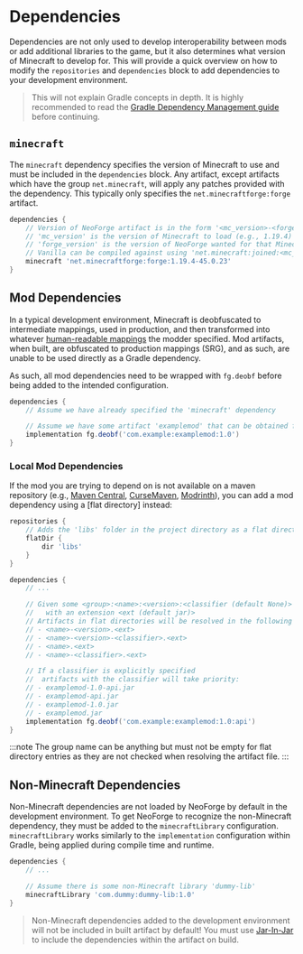 Dependencies
============

Dependencies are not only used to develop interoperability between mods or add additional libraries to the game, but it also determines what version of Minecraft to develop for. This will provide a quick overview on how to modify the `repositories` and `dependencies` block to add dependencies to your development environment.

> This will not explain Gradle concepts in depth. It is highly recommended to read the [Gradle Dependency Management guide][guide] before continuing.

`minecraft`
-----------

The `minecraft` dependency specifies the version of Minecraft to use and must be included in the `dependencies` block. Any artifact, except artifacts which have the group `net.minecraft`, will apply any patches provided with the dependency. This typically only specifies the `net.minecraftforge:forge` artifact.

```gradle
dependencies {
    // Version of NeoForge artifact is in the form '<mc_version>-<forge_version>'
    // 'mc_version' is the version of Minecraft to load (e.g., 1.19.4)
    // 'forge_version' is the version of NeoForge wanted for that Minecraft version (e.g., 45.0.23)
    // Vanilla can be compiled against using 'net.minecraft:joined:<mc_version>' instead
    minecraft 'net.minecraftforge:forge:1.19.4-45.0.23'
}
```

Mod Dependencies
----------------

In a typical development environment, Minecraft is deobfuscated to intermediate mappings, used in production, and then transformed into whatever [human-readable mappings][mappings] the modder specified. Mod artifacts, when built, are obfuscated to production mappings (SRG), and as such, are unable to be used directly as a Gradle dependency.

As such, all mod dependencies need to be wrapped with `fg.deobf` before being added to the intended configuration.

```gradle
dependencies {
    // Assume we have already specified the 'minecraft' dependency

    // Assume we have some artifact 'examplemod' that can be obtained from a specified repository
    implementation fg.deobf('com.example:examplemod:1.0')
}
```

### Local Mod Dependencies

If the mod you are trying to depend on is not available on a maven repository (e.g., [Maven Central][central], [CurseMaven], [Modrinth]), you can add a mod dependency using a [flat directory] instead:

```gradle
repositories {
    // Adds the 'libs' folder in the project directory as a flat directory
    flatDir {
        dir 'libs'
    }
}

dependencies {
    // ...

    // Given some <group>:<name>:<version>:<classifier (default None)>
    //   with an extension <ext (default jar)>
    // Artifacts in flat directories will be resolved in the following order:
    // - <name>-<version>.<ext>
    // - <name>-<version>-<classifier>.<ext>
    // - <name>.<ext>
    // - <name>-<classifier>.<ext>

    // If a classifier is explicitly specified
    //  artifacts with the classifier will take priority:
    // - examplemod-1.0-api.jar
    // - examplemod-api.jar
    // - examplemod-1.0.jar
    // - examplemod.jar
    implementation fg.deobf('com.example:examplemod:1.0:api')
}
```

:::note
The group name can be anything but must not be empty for flat directory entries as they are not checked when resolving the artifact file.
:::

Non-Minecraft Dependencies
--------------------------

Non-Minecraft dependencies are not loaded by NeoForge by default in the development environment. To get NeoForge to recognize the non-Minecraft dependency, they must be added to the `minecraftLibrary` configuration. `minecraftLibrary` works similarly to the `implementation` configuration within Gradle, being applied during compile time and runtime.

```gradle
dependencies {
    // ...

    // Assume there is some non-Minecraft library 'dummy-lib'
    minecraftLibrary 'com.dummy:dummy-lib:1.0'
}
```

> Non-Minecraft dependencies added to the development environment will not be included in built artifact by default! You must use [Jar-In-Jar][jij] to include the dependencies within the artifact on build.

[guide]: https://docs.gradle.org/8.1.1/userguide/dependency_management.html
[mappings]: ../configuration/index.mdx#human-readable-mappings

[central]: https://central.sonatype.com/
[CurseMaven]: https://cursemaven.com/
[Modrinth]: https://docs.modrinth.com/docs/tutorials/maven/

[flat]: https://docs.gradle.org/8.1.1/userguide/declaring_repositories.html#sub:flat_dir_resolver

[jij]: ./jarinjar.md
